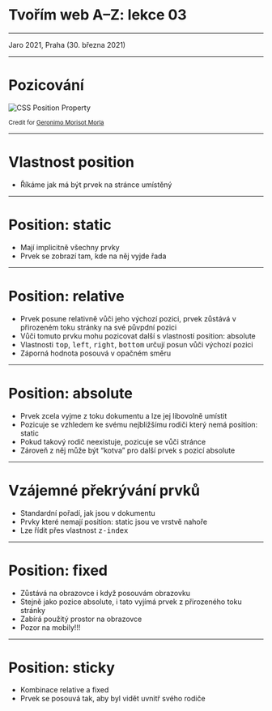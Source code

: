 # Tvořím web A–Z: lekce 03

---

Jaro 2021, Praha (30. března 2021)

---

# Pozicování
![CSS Position Property](https://miro.medium.com/max/2000/1*8OQ7qwYSCuVVwGFTC82KrQ.png)

<small>Credit for  [Geronimo Morisot Morla
](https://medium.com/@geromorla/css-position-property-starters-guide-3602431df059)</small>


---

# Vlastnost position

- Říkáme jak má být prvek na stránce umístěný

---

# Position: static

- Mají implicitně všechny prvky
- Prvek se zobrazí tam, kde na něj vyjde řada

---

# Position: relative

- Prvek posune relativně vůči jeho výchozí pozici, prvek zůstává v přirozeném toku stránky na své půvpdní pozici
- Vůči tomuto prvku mohu pozicovat další s vlastností position: absolute
- Vlastnosti <kbd>top</kbd>, <kbd>left</kbd>, <kbd>right</kbd>, <kbd>bottom</kbd> určují posun vůči výchozí pozici
- Záporná hodnota posouvá v opačném směru

---

# Position: absolute

- Prvek zcela vyjme z toku dokumentu a lze jej libovolně umístit
- Pozicuje se vzhledem ke svému nejbližšímu rodiči který nemá position: static
- Pokud takový rodič neexistuje, pozicuje se vůči stránce
- Zároveň z něj může být “kotva” pro další prvek s pozicí absolute

---

# Vzájemné překrývání prvků

- Standardní pořadí, jak jsou v dokumentu
- Prvky které nemají position: static jsou ve vrstvě nahoře
- Lze řídit přes vlastnost <kbd>z-index</kbd>

---

# Position: fixed
- Zůstává na obrazovce i když posouvám obrazovku
- Stejně jako pozice absolute, i tato vyjímá prvek z přirozeného toku stránky
- Zabírá použitý prostor na obrazovce
- Pozor na mobily!!!

---

# Position: sticky
- Kombinace relative a fixed
- Prvek se posouvá tak, aby byl vidět uvnitř svého rodiče
